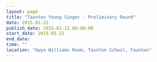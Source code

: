 ```yaml
---
layout: page
title: "Taunton Young Singer - Preliminary Round"
date: 2015-01-22
publish_date: 2015-01-11 09:00:00
start_date: 2015-01-22
end_date: 
time: ""
location: "Gwyn Williams Room, Taunton School, Taunton"
---
```


